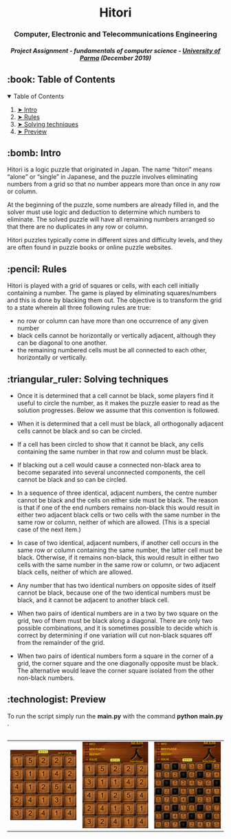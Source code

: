 <h1 align="center">
Hitori</h1>
<h3 align="center"> Computer, Electronic and Telecommunications Engineering </h3>
<h5 align="center"> Project Assignment - fundamentals of computer science - <a href="https://www.unipr.it">University of Parma</a> (December 2019) </h5>
</hr>
  <h2 id="table-of-contents"> :book: Table of Contents</h2>
<details open="open">
  <summary>Table of Contents</summary>
  <ol>
    <li><a href="#intro"> ➤ Intro</a></li>
    <li><a href="#rules"> ➤ Rules</a></li>
    <li><a href="#solve"> ➤ Solving techniques</a></li>
    <li><a href="#preview"> ➤ Preview</a></li>
  </ol>
</details>
<h2 id="intro"> :bomb: Intro</h2>
Hitori is a logic puzzle that originated in Japan. The name “hitori” means “alone” or “single” in Japanese, and the puzzle involves eliminating numbers from a grid so that no number appears more than once in any row or column.

At the beginning of the puzzle, some numbers are already filled in, and the solver must use logic and deduction to determine which numbers to eliminate. The solved puzzle will have all remaining numbers arranged so that there are no duplicates in any row or column.

Hitori puzzles typically come in different sizes and difficulty levels, and they are often found in puzzle books or online puzzle websites.

<h2 id="rules"> :pencil: Rules</h2>
Hitori is played with a grid of squares or cells, with each cell initially containing a number. The game is played by eliminating squares/numbers and this is done by blacking them out. The objective is to transform the grid to a state wherein all three following rules are true:

* no row or column can have more than one occurrence of any given number
* black cells cannot be horizontally or vertically adjacent, although they can be diagonal to one another.
* the remaining numbered cells must be all connected to each other, horizontally or vertically.

<h2 id="solve"> :triangular_ruler: Solving techniques</h2>

* Once it is determined that a cell cannot be black, some players find it useful to circle the number, as it makes the puzzle easier to read as the solution progresses. Below we assume that this convention is followed.

* When it is determined that a cell must be black, all orthogonally adjacent cells cannot be black and so can be circled.

* If a cell has been circled to show that it cannot be black, any cells containing the same number in that row and column must be black.

* If blacking out a cell would cause a connected non-black area to become separated into several unconnected components, the cell cannot be black and so can be circled.

* In a sequence of three identical, adjacent numbers, the centre number cannot be black and the cells on either side must be black. The reason is that if one of the end numbers remains non-black this would result in either two adjacent black cells or two cells with the same number in the same row or column, neither of which are allowed. (This is a special case of the next item.)

* In case of two identical, adjacent numbers, if another cell occurs in the same row or column containing the same number, the latter cell must be black. Otherwise, if it remains non-black, this would result in either two cells with the same number in the same row or column, or two adjacent black cells, neither of which are allowed.

* Any number that has two identical numbers on opposite sides of itself cannot be black, because one of the two identical numbers must be black, and it cannot be adjacent to another black cell.

* When two pairs of identical numbers are in a two by two square on the grid, two of them must be black along a diagonal. There are only two possible combinations, and it is sometimes possible to decide which is correct by determining if one variation will cut non-black squares off from the remainder of the grid.

* When two pairs of identical numbers form a square in the corner of a grid, the corner square and the one diagonally opposite must be black. The alternative would leave the corner square isolated from the other non-black numbers.

<h2 id="preview"> :technologist: Preview</h2>
To run the script simply run the <b>main.py</b> with the command <b>python main.py</b> .
<br />
<br />

| | | |
|:-------------------------:|:-------------------------:|:-------------------------:|
|<img src="preview/1.png " alt="Network Image"> |  <img src="preview/2.png" alt="Network Image"> |<img src="preview/3.png" alt="Network Image">|

